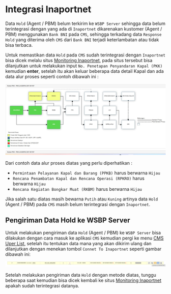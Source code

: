 # Integrasi Inaportnet

Data `Hold` (Agent / PBM) belum terkirim ke `WSBP Server` sehingga data belum terintegrasi dengan yang ada di `Inaportnet` dikarenakan kustomer (Agent / PBM) menggunakan `Bank BNI` pada `CMS`, sehingga terkadang data `Response Hold` yang diterima oleh `CMS` dari `Bank BNI` terjadi keterlambatan atau tidak bisa terbaca.

Untuk memastikan data `Hold` pada `CMS` sudah terintegrasi dengan `Inaportnet` bisa dicek melalu situs [Monitoring Inaportnet](https://monitoring-inaportnet.dephub.go.id), pada situs tersebut bisa dilanjutkan untuk melakukan input `No. Penetapan Penyandaran Kapal (PKK)` kemudian **enter**, setelah itu akan keluar beberapa data detail Kapal dan ada data alur proses seperti contoh dibawah ini :

![Inaportnet](_media/inaportnet.jpeg)

Dari contoh data alur proses diatas yang perlu diperhatikan :

- `Permintaan Pelayanan Kapal dan Barang (PPKB)` harus berwarna `Hijau`
- `Rencana Penambatan Kapal dan Rencana Operasi (RPKRO)` harus berwarna `Hijau`
- `Rencana Kegiatan Bongkar Muat (RKBM)` harus berwarna `Hijau`

Jika salah satu diatas masih bewarna `Putih` atau `Kuning` artinya data `Hold` (Agent / PBM) pada `CMS` masih belum terintegrasi dengan `Inaportnet`.

## Pengiriman Data Hold ke WSBP Server

Untuk melakukan pengiriman data `Hold` (Agent / PBM) ke `WSBP Server` bisa dilakukan dengan cara masuk ke aplikasi `CMS` kemudian pergi ke menu [CMS Uper List](https://cms.scnport.com/uper.html), setelah itu tentukan data mana yang akan dikirim ulang dan dilanjutkan dengan menekan tombol `Connet To Inaportnet` seperti gambar dibawah ini:

![Connect to Inaportnet](_media/connect-inaportnet.png)

Setelah melakukan pengiriman data `Hold` dengan metode diatas, tunggu beberapa saat kemudian bisa dicek kembali ke situs [Monitoring Inaportnet](https://monitoring-inaportnet.dephub.go.id) apakah sudah terintegrasi datanya.
